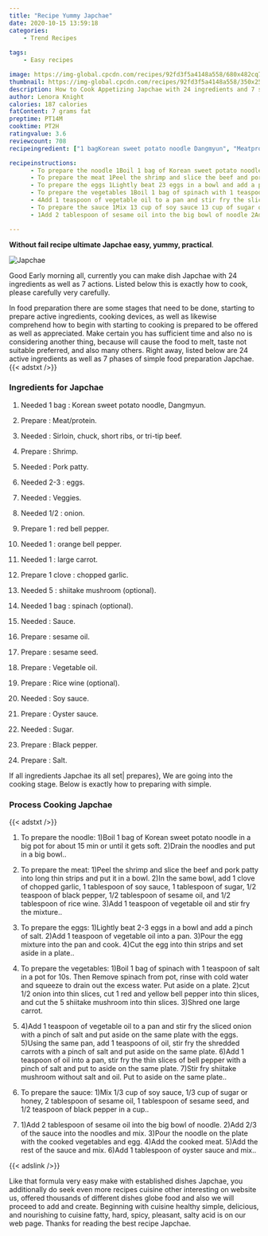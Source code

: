 ```yaml
---
title: "Recipe Yummy Japchae"
date: 2020-10-15 13:59:18
categories:
    - Trend Recipes
    
tags:
    - Easy recipes

image: https://img-global.cpcdn.com/recipes/92fd3f5a4148a558/680x482cq70/japchae-recipe-main-photo.jpg
thumbnail: https://img-global.cpcdn.com/recipes/92fd3f5a4148a558/350x250cq70/japchae-recipe-main-photo.jpg
description: How to Cook Appetizing Japchae with 24 ingredients and 7 stages of easy cooking.
author: Lenora Knight
calories: 187 calories
fatContent: 7 grams fat
preptime: PT14M
cooktime: PT2H
ratingvalue: 3.6
reviewcount: 708
recipeingredient: ["1 bagKorean sweet potato noodle Dangmyun", "Meatprotein", "Sirloin chuck short ribs or tritip beef", "Shrimp", "Pork patty", "2-3eggs", "Veggies", "1/2onion", "1red bell pepper", "1orange bell pepper", "1large carrot", "1 clovechopped garlic", "5shiitake mushroom optional", "1 bagspinach optional", "Sauce", "sesame oil", "sesame seed", "Vegetable oil", "Rice wine optional", "Soy sauce", "Oyster sauce", "Sugar", "Black pepper", "Salt"]

recipeinstructions: 
      - To prepare the noodle 1Boil 1 bag of Korean sweet potato noodle in a big pot for about 15 min or until it gets soft 2Drain the noodles and put in a big bowl 
      - To prepare the meat 1Peel the shrimp and slice the beef and pork patty into long thin strips and put it in a bowl 2In the same bowl add 1 clove of chopped garlic 1 tablespoon of soy sauce 1 tablespoon of sugar 12 teaspoon of black pepper 12 tablespoon of sesame oil and 12 tablespoon of rice wine 3Add 1 teaspoon of vegetable oil and stir fry the mixture 
      - To prepare the eggs 1Lightly beat 23 eggs in a bowl and add a pinch of salt 2Add 1 teaspoon of vegetable oil into a pan 3Pour the egg mixture into the pan and cook 4Cut the egg into thin strips and set aside in a plate 
      - To prepare the vegetables 1Boil 1 bag of spinach with 1 teaspoon of salt in a pot for 10s Then Remove spinach from pot rinse with cold water and squeeze to drain out the excess water Put aside on a plate 2cut 12 onion into thin slices cut 1 red and yellow bell pepper into thin slices and cut the 5 shiitake mushroom into thin slices 3Shred one large carrot 
      - 4Add 1 teaspoon of vegetable oil to a pan and stir fry the sliced onion with a pinch of salt and put aside on the same plate with the eggs 5Using the same pan add 1 teaspoons of oil stir fry the shredded carrots with a pinch of salt and put aside on the same plate 6Add 1 teaspoon of oil into a pan stir fry the thin slices of bell pepper with a pinch of salt and put to aside on the same plate 7Stir fry shiitake mushroom without salt and oil Put to aside on the same plate 
      - To prepare the sauce 1Mix 13 cup of soy sauce 13 cup of sugar or honey 2 tablespoon of sesame oil 1 tablespoon of sesame seed and 12 teaspoon of black pepper in a cup 
      - 1Add 2 tablespoon of sesame oil into the big bowl of noodle 2Add 23 of the sauce into the noodles and mix 3Pour the noodle on the plate with the cooked vegetables and egg 4Add the cooked meat 5Add the rest of the sauce and mix 6Add 1 tablespoon of oyster sauce and mix

---
```




**Without fail recipe ultimate Japchae easy, yummy, practical**. 


![Japchae](https://img-global.cpcdn.com/recipes/92fd3f5a4148a558/680x482cq70/japchae-recipe-main-photo.jpg "Japchae")




Good Early morning all, currently you can make dish Japchae with 24 ingredients as well as 7 actions. Listed below this is exactly how to cook, please carefully very carefully.

In food preparation there are some stages that need to be done, starting to prepare active ingredients, cooking devices, as well as likewise comprehend how to begin with starting to cooking is prepared to be offered as well as appreciated. Make certain you has sufficient time and also no is considering another thing, because will cause the food to melt, taste not suitable preferred, and also many others. Right away, listed below are 24 active ingredients as well as 7 phases of simple food preparation Japchae.
{{< adstxt />}}

### Ingredients for Japchae


1. Needed 1 bag : Korean sweet potato noodle, Dangmyun.

1. Prepare  : Meat/protein.

1. Needed  : Sirloin, chuck, short ribs, or tri-tip beef.

1. Prepare  : Shrimp.

1. Needed  : Pork patty.

1. Needed 2-3 : eggs.

1. Needed  : Veggies.

1. Needed 1/2 : onion.

1. Prepare 1 : red bell pepper.

1. Needed 1 : orange bell pepper.

1. Needed 1 : large carrot.

1. Prepare 1 clove : chopped garlic.

1. Needed 5 : shiitake mushroom (optional).

1. Needed 1 bag : spinach (optional).

1. Needed  : Sauce.

1. Prepare  : sesame oil.

1. Prepare  : sesame seed.

1. Prepare  : Vegetable oil.

1. Prepare  : Rice wine (optional).

1. Needed  : Soy sauce.

1. Prepare  : Oyster sauce.

1. Needed  : Sugar.

1. Prepare  : Black pepper.

1. Prepare  : Salt.



If all ingredients Japchae its all set| prepares}, We are going into the cooking stage. Below is exactly how to preparing with simple.

### Process Cooking Japchae

{{< adstxt />}}


1. To prepare the noodle: 1)Boil 1 bag of Korean sweet potato noodle in a big pot for about 15 min or until it gets soft. 2)Drain the noodles and put in a big bowl..



1. To prepare the meat: 1)Peel the shrimp and slice the beef and pork patty into long thin strips and put it in a bowl. 2)In the same bowl, add 1 clove of chopped garlic, 1 tablespoon of soy sauce, 1 tablespoon of sugar, 1/2 teaspoon of black pepper, 1/2 tablespoon of sesame oil, and 1/2 tablespoon of rice wine. 3)Add 1 teaspoon of vegetable oil and stir fry the mixture..



1. To prepare the eggs: 1)Lightly beat 2-3 eggs in a bowl and add a pinch of salt. 2)Add 1 teaspoon of vegetable oil into a pan. 3)Pour the egg mixture into the pan and cook. 4)Cut the egg into thin strips and set aside in a plate..



1. To prepare the vegetables: 1)Boil 1 bag of spinach with 1 teaspoon of salt in a pot for 10s. Then Remove spinach from pot, rinse with cold water and squeeze to drain out the excess water. Put aside on a plate. 2)cut 1/2 onion into thin slices, cut 1 red and yellow bell pepper into thin slices, and cut the 5 shiitake mushroom into thin slices. 3)Shred one large carrot.



1. 4)Add 1 teaspoon of vegetable oil to a pan and stir fry the sliced onion with a pinch of salt and put aside on the same plate with the eggs. 5)Using the same pan, add 1 teaspoons of oil, stir fry the shredded carrots with a pinch of salt and put aside on the same plate. 6)Add 1 teaspoon of oil into a pan, stir fry the thin slices of bell pepper with a pinch of salt and put to aside on the same plate. 7)Stir fry shiitake mushroom without salt and oil. Put to aside on the same plate..



1. To prepare the sauce: 1)Mix 1/3 cup of soy sauce, 1/3 cup of sugar or honey, 2 tablespoon of sesame oil, 1 tablespoon of sesame seed, and 1/2 teaspoon of black pepper in a cup..



1. 1)Add 2 tablespoon of sesame oil into the big bowl of noodle. 2)Add 2/3 of the sauce into the noodles and mix. 3)Pour the noodle on the plate with the cooked vegetables and egg. 4)Add the cooked meat. 5)Add the rest of the sauce and mix. 6)Add 1 tablespoon of oyster sauce and mix..





{{< adslink />}}

Like that formula very easy make with established dishes Japchae, you additionally do seek even more recipes cuisine other interesting on website us, offered thousands of different dishes globe food and also we will proceed to add and create. Beginning with cuisine healthy simple, delicious, and nourishing to cuisine fatty, hard, spicy, pleasant, salty acid is on our web page. Thanks for reading the best recipe Japchae.
